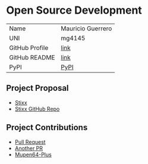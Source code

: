 # Open Source Development

|  |  |
|:--|:--|
|Name|Mauricio Guerrero|
|UNI| mg4145|
| GitHub Profile | [link](https://github.com/Mg4145) |
| GitHub README | [link](https://github.com/mg4145/mg4145/blob/main/README.md) |
| PyPI | [PyPI](https://pypi.org/user/phantom_magician/)|

## Project Proposal

- [Stixx](../projects/python/stixx.md)
- [Stixx GitHub Repo](https://github.com/Mg4145/stixx)

## Project Contributions 
- [Pull Request](https://github.com/mupen64plus/mupen64plus-ui-python/pull/215)
- [Another PR](https://github.com/Thopterulu/website-update-checker/pull/2)
- [Mupen64-Plus](../projects/python/mupen64plus.md)
